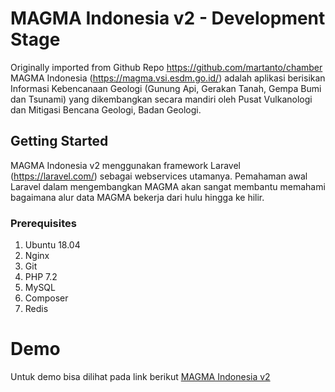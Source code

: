 # MAGMA Indonesia v2 - Development Stage
Originally imported from Github Repo https://github.com/martanto/chamber
MAGMA Indonesia (https://magma.vsi.esdm.go.id/) adalah aplikasi berisikan
Informasi Kebencanaan Geologi (Gunung Api, Gerakan Tanah, Gempa Bumi dan Tsunami)
yang dikembangkan secara mandiri oleh Pusat Vulkanologi dan Mitigasi Bencana Geologi, Badan Geologi.

## Getting Started
MAGMA Indonesia v2 menggunakan framework Laravel (https://laravel.com/) sebagai webservices utamanya.
Pemahaman awal Laravel dalam mengembangkan MAGMA akan sangat membantu memahami bagaimana alur data MAGMA bekerja dari hulu hingga ke hilir.

### Prerequisites
1. Ubuntu 18.04
2. Nginx
3. Git
4. PHP 7.2
5. MySQL
6. Composer
7. Redis

# Demo
Untuk demo bisa dilihat pada link berikut [MAGMA Indonesia v2](http://103.87.160.58/v1)
